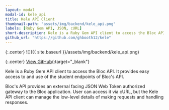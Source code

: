```yaml
---
layout: modal
modal-id: kele_api
title: Kele API Client
thumbnail-path: "assets/img/backend/kele_api.png"
labels: [Ruby Gem API, JSON, cURL]
short-description: Kele is a Ruby Gem API client to access the Bloc API. It provides easy access to and use of the student endpoints of Bloc's API.
github_url: "https://github.com/ghbooth12/kele"
---
```


{:.center}
![]({{ site.baseurl }}/assets/img/backend/kele_api.png)

{:.center}
[View GitHub](https://github.com/ghbooth12/kele){:target="\_blank"}


Kele is a Ruby Gem API client to access the Bloc API. It provides easy access to and use of the student endpoints of Bloc's API.

Bloc's API provides an external facing JSON Web Token authorized gateway to the Bloc application. User can access it via cURL, but the Kele API client can manage the low-level details of making requests and handling responses.
